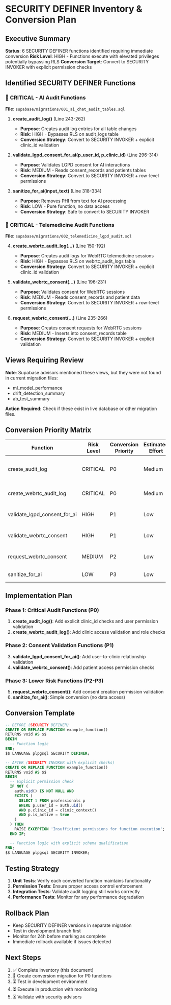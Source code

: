 # SECURITY DEFINER Inventory & Conversion Plan

## Executive Summary

**Status**: 6 SECURITY DEFINER functions identified requiring immediate conversion
**Risk Level**: HIGH - Functions execute with elevated privileges potentially bypassing RLS
**Conversion Target**: Convert to SECURITY INVOKER with explicit permission checks

## Identified SECURITY DEFINER Functions

### 🔴 CRITICAL - AI Audit Functions

**File**: `supabase/migrations/001_ai_chat_audit_tables.sql`

1. **create_audit_log()** (Line 243-262)
   - **Purpose**: Creates audit log entries for all table changes
   - **Risk**: HIGH - Bypasses RLS on audit_logs table
   - **Conversion Strategy**: Convert to SECURITY INVOKER + explicit clinic_id validation

2. **validate_lgpd_consent_for_ai(p_user_id, p_clinic_id)** (Line 296-314)
   - **Purpose**: Validates LGPD consent for AI interactions
   - **Risk**: MEDIUM - Reads consent_records and patients tables
   - **Conversion Strategy**: Convert to SECURITY INVOKER + row-level permissions

3. **sanitize_for_ai(input_text)** (Line 318-334)
   - **Purpose**: Removes PHI from text for AI processing
   - **Risk**: LOW - Pure function, no data access
   - **Conversion Strategy**: Safe to convert to SECURITY INVOKER

### 🔴 CRITICAL - Telemedicine Audit Functions

**File**: `supabase/migrations/002_telemedicine_lgpd_audit.sql`

4. **create_webrtc_audit_log(...)** (Line 150-192)
   - **Purpose**: Creates audit logs for WebRTC telemedicine sessions
   - **Risk**: HIGH - Bypasses RLS on webrtc_audit_logs table
   - **Conversion Strategy**: Convert to SECURITY INVOKER + explicit clinic_id validation

5. **validate_webrtc_consent(...)** (Line 196-231)
   - **Purpose**: Validates consent for WebRTC sessions
   - **Risk**: MEDIUM - Reads consent_records and patient data
   - **Conversion Strategy**: Convert to SECURITY INVOKER + row-level permissions

6. **request_webrtc_consent(...)** (Line 235-266)
   - **Purpose**: Creates consent requests for WebRTC sessions
   - **Risk**: MEDIUM - Inserts into consent_records table
   - **Conversion Strategy**: Convert to SECURITY INVOKER + explicit validation

## Views Requiring Review

**Note**: Supabase advisors mentioned these views, but they were not found in current migration files:

- ml_model_performance
- drift_detection_summary
- ab_test_summary

**Action Required**: Check if these exist in live database or other migration files.

## Conversion Priority Matrix

| Function                     | Risk Level | Conversion Priority | Estimated Effort | Impact                           |
| ---------------------------- | ---------- | ------------------- | ---------------- | -------------------------------- |
| create_audit_log             | CRITICAL   | P0                  | Medium           | High - affects all audit logging |
| create_webrtc_audit_log      | CRITICAL   | P0                  | Medium           | High - telemedicine compliance   |
| validate_lgpd_consent_for_ai | HIGH       | P1                  | Low              | Medium - AI feature access       |
| validate_webrtc_consent      | HIGH       | P1                  | Low              | Medium - telemedicine access     |
| request_webrtc_consent       | MEDIUM     | P2                  | Low              | Low - consent workflow           |
| sanitize_for_ai              | LOW        | P3                  | Low              | Low - pure function              |

## Implementation Plan

### Phase 1: Critical Audit Functions (P0)

1. **create_audit_log()**: Add explicit clinic_id checks and user permission validation
2. **create_webrtc_audit_log()**: Add clinic access validation and role checks

### Phase 2: Consent Validation Functions (P1)

3. **validate_lgpd_consent_for_ai()**: Add user-to-clinic relationship validation
4. **validate_webrtc_consent()**: Add patient access permission checks

### Phase 3: Lower Risk Functions (P2-P3)

5. **request_webrtc_consent()**: Add consent creation permission validation
6. **sanitize_for_ai()**: Simple conversion (no data access)

## Conversion Template

```sql
-- BEFORE (SECURITY DEFINER)
CREATE OR REPLACE FUNCTION example_function()
RETURNS void AS $$
BEGIN
  -- Function logic
END;
$$ LANGUAGE plpgsql SECURITY DEFINER;

-- AFTER (SECURITY INVOKER with explicit checks)
CREATE OR REPLACE FUNCTION example_function()
RETURNS void AS $$
BEGIN
  -- Explicit permission check
  IF NOT (
    auth.uid() IS NOT NULL AND
    EXISTS (
      SELECT 1 FROM professionals p
      WHERE p.user_id = auth.uid()
      AND p.clinic_id = clinic_context()
      AND p.is_active = true
    )
  ) THEN
    RAISE EXCEPTION 'Insufficient permissions for function execution';
  END IF;

  -- Function logic with explicit schema qualification
END;
$$ LANGUAGE plpgsql SECURITY INVOKER;
```

## Testing Strategy

1. **Unit Tests**: Verify each converted function maintains functionality
2. **Permission Tests**: Ensure proper access control enforcement
3. **Integration Tests**: Validate audit logging still works correctly
4. **Performance Tests**: Monitor for any performance degradation

## Rollback Plan

- Keep SECURITY DEFINER versions in separate migration
- Test in development branch first
- Monitor for 24h before marking as complete
- Immediate rollback available if issues detected

## Next Steps

1. ✅ Complete inventory (this document)
2. 🔄 Create conversion migration for P0 functions
3. ⏳ Test in development environment
4. ⏳ Execute in production with monitoring
5. ⏳ Validate with security advisors
